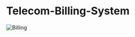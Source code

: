 # Telecom-Billing-System

![Billing](https://github.com/mohamed-elsayed13/Telecom-Billing/assets/64938275/56888de8-975d-4853-8f5f-53484adcfe13)

